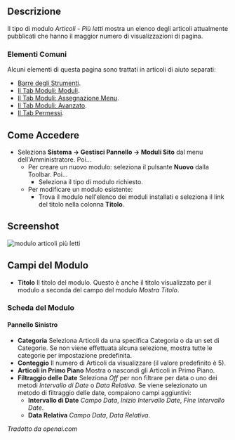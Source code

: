 <!-- Filename: Help4.x:Site_Modules:_Articles_-_Most_Read / Display title: Moduli: Articoli - Più Letti -->

## Descrizione

Il tipo di modulo *Articoli - Più letti* mostra un elenco degli articoli attualmente pubblicati che hanno il maggior numero di visualizzazioni di pagina.

### Elementi Comuni

Alcuni elementi di questa pagina sono trattati in articoli di aiuto separati:

* [Barre degli Strumenti](jdocmanual?article=help/common-elements/toolbars).
* [Il Tab Moduli: Moduli](jdocmanual?article=help/modules/modules-module-tab).
* [Il Tab Moduli: Assegnazione Menu](jdocmanual?article=help/modules/modules-menu-assignment-tab).
* [Il Tab Moduli: Avanzato](jdocmanual?article=help/modules/modules-advanced-tab).
* [Il Tab Permessi](jdocmanual?article=help/common-elements/edit-permissions).

## Come Accedere

- Seleziona **Sistema → Gestisci Pannello → Moduli Sito** dal menu
  dell'Amministratore. Poi...
  - Per creare un nuovo modulo: seleziona il pulsante **Nuovo** dalla Toolbar. Poi...
    - Seleziona il tipo di modulo richiesto.
  - Per modificare un modulo esistente:
    - Trova il modulo nell'elenco dei moduli installati e seleziona
      il link del titolo nella colonna **Titolo**.

## Screenshot

![modulo articoli più letti](../../../it/images/modules-site/modules-articles-most-read-module-tab.png)

## Campi del Modulo

- **Titolo** Il titolo del modulo. Questo è anche il titolo visualizzato
  per il modulo a seconda del campo del modulo *Mostra Titolo*.

### Scheda del Modulo

#### Pannello Sinistro

- **Categoria** Seleziona Articoli da una specifica Categoria o da un set di
  Categorie. Se non viene effettuata alcuna selezione, mostra tutte le categorie per impostazione predefinita.
- **Conteggio** Il numero di Articoli da visualizzare (il valore predefinito è 5).
- **Articoli in Primo Piano** Mostra o nascondi gli Articoli in Primo Piano.
- **Filtraggio delle Date** Seleziona *Off* per non filtrare per data o uno dei metodi *Intervallo di Date*
  o *Data Relativa*. Se viene selezionato un metodo di filtraggio delle date, compaiono campi aggiuntivi:
  - **Intervallo di Date** *Campo Data*, *Inizio Intervallo Date*, *Fine Intervallo Date*.
  - **Data Relativa** *Campo Data*, *Data Relativa*.

*Tradotto da openai.com*
